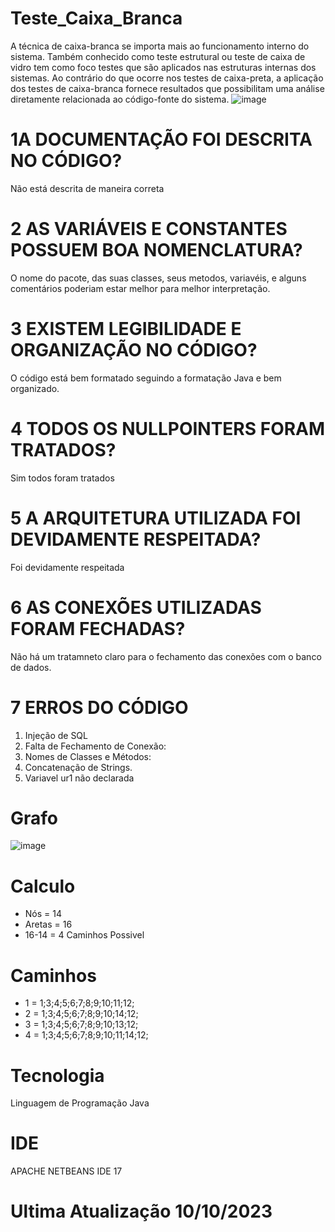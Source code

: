 # Teste_Caixa_Branca
A técnica de caixa-branca se importa mais ao funcionamento interno do sistema. Também conhecido como teste estrutural ou teste de caixa de vidro tem como foco testes que são aplicados nas estruturas internas dos sistemas. Ao contrário do que ocorre nos testes de caixa-preta, a aplicação dos testes de caixa-branca fornece resultados que possibilitam uma análise diretamente relacionada ao código-fonte do sistema.
![image](https://github.com/DudaSatto/Teste_Caixa_Branca/assets/115050267/544b6713-70c6-446a-ab7d-ee036570a226)

# 1A DOCUMENTAÇÃO FOI DESCRITA NO CÓDIGO?
Não está descrita de maneira correta
# 2 AS VARIÁVEIS E CONSTANTES POSSUEM BOA NOMENCLATURA?
O nome do pacote, das suas classes, seus metodos, variavéis, e alguns comentários poderiam estar melhor para melhor interpretação.
# 3 EXISTEM LEGIBILIDADE E ORGANIZAÇÃO NO CÓDIGO?
O código está bem formatado seguindo a formatação Java e bem organizado.
# 4 TODOS OS NULLPOINTERS FORAM TRATADOS?
Sim todos foram tratados
# 5 A ARQUITETURA UTILIZADA FOI DEVIDAMENTE RESPEITADA?
Foi devidamente respeitada
# 6 AS CONEXÕES UTILIZADAS FORAM FECHADAS?
Não há um tratamneto claro para o fechamento das conexões com o banco de dados.
# 7 ERROS DO CÓDIGO
1. Injeção de SQL
2. Falta de Fechamento de Conexão: 
3. Nomes de Classes e Métodos:
4. Concatenação de Strings. 
5. Variavel ur1 não declarada
# Grafo

![image](https://github.com/DudaSatto/Teste_Caixa_Branca/assets/115050267/12c5b20c-ad3e-44b5-805a-08c4a367765d)

# Calculo
- Nós = 14
- Aretas = 16
- 16-14 = 4 Caminhos Possivel
# Caminhos 
- 1 = 1;3;4;5;6;7;8;9;10;11;12;
- 2 = 1;3;4;5;6;7;8;9;10;14;12;
- 3 = 1;3;4;5;6;7;8;9;10;13;12;
- 4 = 1;3;4;5;6;7;8;9;10;11;14;12;
# Tecnologia 
Linguagem de Programação Java
# IDE
APACHE NETBEANS IDE 17
# Ultima Atualização 10/10/2023

